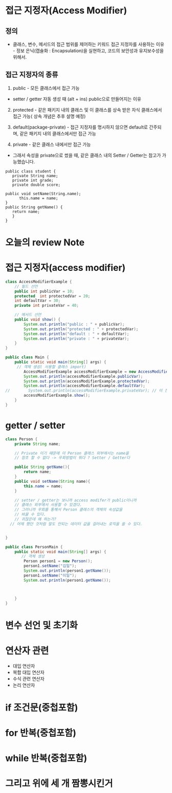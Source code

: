 # 접근 지정자(Access Modifier)

## 정의 
- 클래스, 변수, 메서드의 접근 범위를 제어하는 키워드
접근 지정자를 사용하는 이유 - 정보 은닉(캡슐화 :
Encapsulation)을 실현하고, 코드의 보안성과 유지보수성을 위해서.

## 접근 지정자의 종류
1. public - 모든 클래스에서 접근 가능
- setter / getter 자동 생성 때 (alt + ins)
public으로 만들어지는 이유

2. protected - 같은 패키지 내의 클래스 및 이 클래스를 상속 받은 자식 클래스에서
접근 가능( 상속 개념은 추후 설명 예정)

3. default(package-private) - 접근 지정자를 명시하지 않으면
default로 간주되며, 같은 패키지 내의 클래스에서만 접근 가능

4. private - 같은 클래스 내에서만 접근 가능
- 그래서 속성을 private으로 썼을 때, 같은 클래스 내의 Setter / Getter는 참고가 가능했습니다.


````
public class student {
   private String name;
   private int grade;
   private double score;

public void setName(String.name);
      this.name = name;
}
public String getName() {
   return name;
   }
}
````

  # 오늘의 review Note
# 접근 지정자(access modifier)
````java
class AccessModifierExample {
    // 필드 선언
    public int publicVar = 10;
    protected  int protectedVar = 20;
    int defaultVar = 30;
    private int privateVar = 40;

    // 메서드 선언
    public void show() {
        System.out.println("public : " + publicVar);
        System.out.println("protected : " + protectedVar);
        System.out.println("default : " + defaultVar);
        System.out.println("private : " + privateVar);
    }
}

public class Main {
    public static void main(String[] args) {
     // 객체 생성( 사용할 클래스 import)
        AccessModifierExample accessModifierExample = new AccessModifierExample();
        System.out.println(accessModifierExample.publicVar);
        System.out.println(accessModifierExample.protectedVar);
        System.out.println(accessModifierExample.defaultVar);
//        System.out.println(accessModifierExample.privateVar); // 이 친구는 오류 발생
        accessModifierExample.show();
    }
}
````
#  getter / setter
````java
class Person {
    private String name;

    // Private 이기 떄문에 이 Person 클래스 외부에서는 name을
    // 참조 할 수 없다 -> 우회방법이 뭐다 ? Setter / Getter다

    public String getName(){
        return name;
    }
    public void setName(String name){
        this.name = name;
    }

    // setter / getter는 보니까 access modifer가 public이니까
    // 클래스 외부에서 사용할 수 있겠다.
    // 그러니까 우회를 통해서 Person 클래스의 객체의 속성값을
    // 바꿀 수 있다.
    // 귀찮은데 왜 하는가?
  // 어제 했던 것처럼 말도 안되는 데이터 값을 걸러내는 로직을 쓸 수 있다.


}

public class PersonMain {
    public static void main(String[] args) {
       // 객체 생성
        Person person1 = new Person();
        person1.setName("김일");
        System.out.println(person1.getName());
        person1.setName("이일");
        System.out.println(person1.getName());



    }
}
````
# 변수 선언 및 초기화
# 연산자 관련
- 대입 연산자
- 복합 대입 연산자
- 수식 관련 연산자
- 논리 연산자
# if 조건문(중첩포함)
# for 반복(중첩포함)
# while 반복(중첩포함)
# 그리고 위에 세 개 짬뽕시킨거





